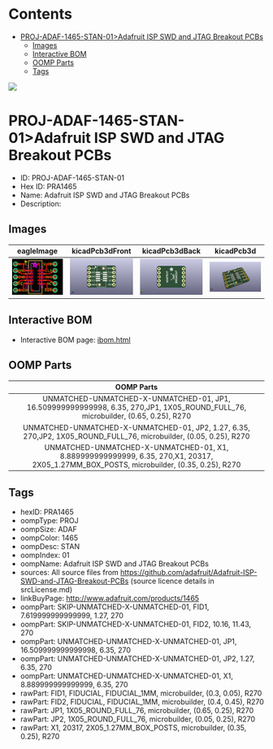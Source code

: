 



Contents
========

* [PROJ-ADAF-1465-STAN-01>Adafruit ISP SWD and JTAG Breakout PCBs](#proj-adaf-1465-stan-01adafruit-isp-swd-and-jtag-breakout-pcbs)
	* [Images](#images)
	* [Interactive BOM](#interactive-bom)
	* [OOMP Parts](#oomp-parts)
	* [Tags](#tags)
  
![][im]
# PROJ-ADAF-1465-STAN-01>Adafruit ISP SWD and JTAG Breakout PCBs

- ID: PROJ-ADAF-1465-STAN-01
- Hex ID: PRA1465
- Name: Adafruit ISP SWD and JTAG Breakout PCBs
- Description: 

## Images
  
  

|eagleImage|kicadPcb3dFront|kicadPcb3dBack|kicadPcb3d|
| :---: | :---: | :---: | :---: |
|[![eagleImage](eagleImage_140.png)](eagleImage_600.png)|[![kicadPcb3dFront](kicadPcb3dFront_140.png)](kicadPcb3dFront_600.png)|[![kicadPcb3dBack](kicadPcb3dBack_140.png)](kicadPcb3dBack_600.png)|[![kicadPcb3d](kicadPcb3d_140.png)](kicadPcb3d_600.png)|

## Interactive BOM

- Interactive BOM page: [ibom.html](kicad/bom/ibom.html)

## OOMP Parts
  

|OOMP Parts|
| :---: |
|UNMATCHED-UNMATCHED-X-UNMATCHED-01, JP1, 16.509999999999998, 6.35, 270,JP1, 1X05_ROUND_FULL_76, microbuilder, (0.65, 0.25), R270|
|UNMATCHED-UNMATCHED-X-UNMATCHED-01, JP2, 1.27, 6.35, 270,JP2, 1X05_ROUND_FULL_76, microbuilder, (0.05, 0.25), R270|
|UNMATCHED-UNMATCHED-X-UNMATCHED-01, X1, 8.889999999999999, 6.35, 270,X1, 20317, 2X05_1.27MM_BOX_POSTS, microbuilder, (0.35, 0.25), R270|

## Tags

- hexID: PRA1465
- oompType: PROJ
- oompSize: ADAF
- oompColor: 1465
- oompDesc: STAN
- oompIndex: 01
- oompName: Adafruit ISP SWD and JTAG Breakout PCBs
- sources: All source files from https://github.com/adafruit/Adafruit-ISP-SWD-and-JTAG-Breakout-PCBs (source licence details in srcLicense.md)
- linkBuyPage: http://www.adafruit.com/products/1465
- oompPart: SKIP-UNMATCHED-X-UNMATCHED-01, FID1, 7.619999999999999, 1.27, 270
- oompPart: SKIP-UNMATCHED-X-UNMATCHED-01, FID2, 10.16, 11.43, 270
- oompPart: UNMATCHED-UNMATCHED-X-UNMATCHED-01, JP1, 16.509999999999998, 6.35, 270
- oompPart: UNMATCHED-UNMATCHED-X-UNMATCHED-01, JP2, 1.27, 6.35, 270
- oompPart: UNMATCHED-UNMATCHED-X-UNMATCHED-01, X1, 8.889999999999999, 6.35, 270
- rawPart: FID1, FIDUCIAL, FIDUCIAL_1MM, microbuilder, (0.3, 0.05), R270
- rawPart: FID2, FIDUCIAL, FIDUCIAL_1MM, microbuilder, (0.4, 0.45), R270
- rawPart: JP1, 1X05_ROUND_FULL_76, microbuilder, (0.65, 0.25), R270
- rawPart: JP2, 1X05_ROUND_FULL_76, microbuilder, (0.05, 0.25), R270
- rawPart: X1, 20317, 2X05_1.27MM_BOX_POSTS, microbuilder, (0.35, 0.25), R270



[im]: kicadPcb3d_450.png
